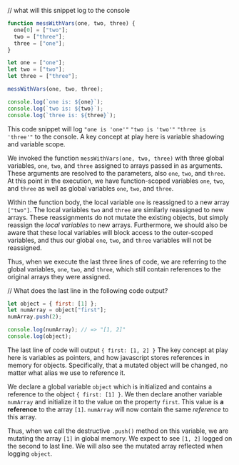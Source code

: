

// what will this snippet log to the console

```javascript
function messWithVars(one, two, three) {
  one[0] = ["two"];
  two = ["three"];
  three = ["one"];
}

let one = ["one"];
let two = ["two"];
let three = ["three"];

messWithVars(one, two, three);

console.log(`one is: ${one}`);
console.log(`two is: ${two}`);
console.log(`three is: ${three}`);
```

This code snippet will log `"one is 'one'"` `"two is 'two'"` `"three is 'three'"` to the console. A key concept at play here is variable shadowing and variable scope.

We invoked the function `messWithVars(one, two, three)` with three global variables, `one`, `two`, and `three` assigned to arrays passed in as arguments. These arguments are resolved to the parameters, also `one`, `two`, and `three`. At this point in the execution, we have function-scoped variables `one`, `two`, and `three` as well as global variables `one`, `two`, and `three`.

Within the function body, the local variable `one` is reassigned to a new array `["two"]`. The local variables `two` and `three` are similarly reassigned to new arrays. These reassignments do not mutate the existing objects, but simply reassign the *local variables* to new arrays. Furthermore, we should also be aware that these local variables will block access to the outer-scoped variables, and thus our global `one`, `two`, and `three` variables will not be reassigned.

Thus, when we execute the last three lines of code, we are referring to the global variables, `one`, `two`, and `three`, which still contain references to the original arrays they were assigned.



// What does the last line in the following code output?

```javascript
let object = { first: [1] };
let numArray = object["first"];
numArray.push(2);

console.log(numArray); // => "[1, 2]"
console.log(object);
```

The last line of code will output `{ first: [1, 2] }` The key concept at play here is variables as pointers, and how javascript stores references in memory for objects. Specifically, that a mutated object will be changed, no matter what alias we use to reference it.

We declare a global variable `object` which is initialized and contains a reference to the object `{ first: [1] }`. We then declare another variable `numArray` and initialize it to the value on the property `first`. This value is **a reference** to the array `[1]`. `numArray` will now contain the same *reference* to this array. 

Thus, when we call the destructive `.push()` method on this variable, we are mutating the array `[1]` in global memory. We expect to see `[1, 2]` logged on the second to last line. We will also see the mutated array reflected when logging `object`. 

